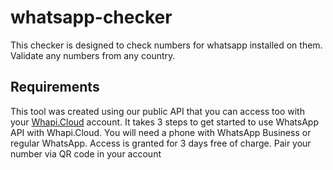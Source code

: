 # whatsapp-checker
This checker is designed to check numbers for whatsapp installed on them. Validate any numbers from any country. 

## Requirements
This tool was created using our public API that you can access too with your [Whapi.Cloud](https://whapi.cloud) account. It takes 3 steps to get started to use WhatsApp API with Whapi.Cloud. You will need a phone with WhatsApp Business or regular WhatsApp. Access is granted for 3 days free of charge. Pair your number via QR code in your account
